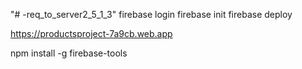 "# -req_to_server2_5_1_3"
firebase login
firebase init
firebase deploy

https://productsproject-7a9cb.web.app


 npm install -g firebase-tools 
